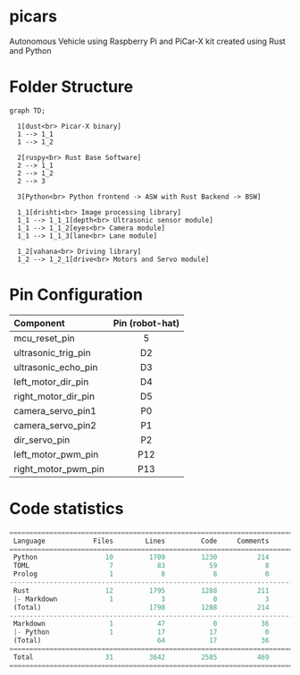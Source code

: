 # picars
Autonomous Vehicle using Raspberry Pi and PiCar-X kit created using Rust and Python

# Folder Structure
```mermaid
graph TD;

  1[dust<br> Picar-X binary]
  1 --> 1_1
  1 --> 1_2

  2[ruspy<br> Rust Base Software]
  2 --> 1_1
  2 --> 1_2
  2 --> 3

  3[Python<br> Python frontend -> ASW with Rust Backend -> BSW]

  1_1[drishti<br> Image processing library]
  1_1 --> 1_1_1[depth<br> Ultrasonic sensor module]
  1_1 --> 1_1_2[eyes<br> Camera module]
  1_1 --> 1_1_3[lane<br> Lane module]

  1_2[vahana<br> Driving library]
  1_2 --> 1_2_1[drive<br> Motors and Servo module]
```

# Pin Configuration

| Component | Pin (robot-hat) |
| :------- | :--------: |
| mcu_reset_pin | 5 |
| ultrasonic_trig_pin | D2 |
| ultrasonic_echo_pin | D3 |
| left_motor_dir_pin | D4 |
| right_motor_dir_pin | D5 |
| camera_servo_pin1 | P0 |
| camera_servo_pin2 | P1 |
| dir_servo_pin | P2 |
| left_motor_pwm_pin | P12 |
| right_motor_pwm_pin | P13 |


# Code statistics

```python
===============================================================================
 Language            Files        Lines         Code     Comments       Blanks
===============================================================================
 Python                 10         1709         1230          214          265
 TOML                    7           83           59            8           16
 Prolog                  1            8            8            0            0
-------------------------------------------------------------------------------
 Rust                   12         1795         1288          211          296
 |- Markdown             1            3            0            3            0
 (Total)                           1798         1288          214          296
-------------------------------------------------------------------------------
 Markdown                1           47            0           36           11
 |- Python               1           17           17            0            0
 (Total)                             64           17           36           11
===============================================================================
 Total                  31         3642         2585          469          588
===============================================================================
```
